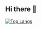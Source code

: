 ## Hi there 👋

[![Top Langs](https://github-readme-stats-psi-topaz-21.vercel.app/api/top-langs/?username=willowweevil&hide=jupyter%20notebook)](https://github.com/willowweevil/github-readme-stats)

<!-- 
**willowweevil/willowweevil** is a ✨ _special_ ✨ repository because its `README.md` (this file) appears on your GitHub profile.

Here are some ideas to get you started:

- 🔭 I’m currently working on ...
- 🌱 I’m currently learning ...
- 👯 I’m looking to collaborate on ...
- 🤔 I’m looking for help with ...
- 💬 Ask me about ...
- 📫 How to reach me: ...
- 😄 Pronouns: ...
- ⚡ Fun fact: ...
-->
